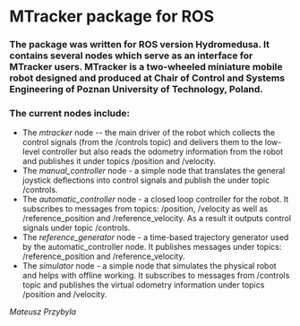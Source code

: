 # MTracker package for ROS 

### The package was written for ROS version Hydromedusa. It contains several nodes which serve as an interface for MTracker users. MTracker is a two-wheeled miniature mobile robot designed and produced at Chair of Control and Systems Engineering of Poznan University of Technology, Poland. 

### The current nodes include:
* The *mtracker* node -- the main driver of the robot which collects the control signals (from the /controls topic) and delivers them to the low-level controller but also reads the odometry information from the robot and publishes it under topics /position and /velocity.
* The *manual_controller* node - a simple node that translates the general joystick deflections into control signals and publish the under topic /controls.
* The *automatic_controller* node - a closed loop controller for the robot. It subscribes to messages from topics: /position, /velocity as well as /reference_position and /reference_velocity. As a result it outputs control signals under topic /controls.
* The *reference_generator* node - a time-based trajectory generator used by the automatic_controller node. It publishes messages under topics: /reference_position and /reference_velocity.
* The *simulator* node - a simple node that simulates the physical robot and helps with offline working. It subscribes to messages from /controls topic and publishes the virtual odometry information under topics /position and /velocity.

*Mateusz Przybyla*